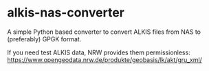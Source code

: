 # alkis-nas-converter
A simple Python based converter to convert ALKIS files from NAS to (preferably) GPGK format.

If you need test ALKIS data, NRW provides them permissionless: https://www.opengeodata.nrw.de/produkte/geobasis/lk/akt/gru_xml/
